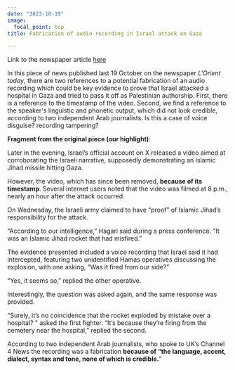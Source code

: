 ```yaml
---
date: "2023-10-19"
image:
  focal_point: top
title: Fabrication of audio recording in Israel attack on Gaza

---
```








<!--more-->

Link to the newspaper article <a href="https://today.lorientlejour.com/article/1353910/al-ahli-hospital-attack-flaws-in-the-israeli-version-of-events.html">here</a>

In this piece of news published last 19 October on the newspaper *L'Orient today*, there are two references to a potential fabrication of an audio recording which could be key evidence to prove that Israel attacked a hospital in Gaza and tried to pass it off as Palestinian authorship. First, there is a reference to the timestamp of the video. Second, we find a reference to the speaker's linguistic and phonetic output, which did not look credible, according to two independent Arab journalists. Is this a case of voice disguise? recording tampering? 

**Fragment from the original piece (our highlight)**:

Later in the evening, Israel’s official account on X released a video aimed at corroborating the Israeli narrative, supposedly demonstrating an Islamic Jihad missile hitting Gaza.

However, the video, which has since been removed, **because of its timestamp**. Several internet users noted that the video was filmed at 8 p.m., nearly an hour after the attack occurred.

On Wednesday, the Israeli army claimed to have “proof” of Islamic Jihad’s responsibility for the attack.

“According to our intelligence,” Hagari said during a press conference. “It was an Islamic Jihad rocket that had misfired.”

The evidence presented included a voice recording that Israel said it had intercepted, featuring two unidentified Hamas operatives discussing the explosion, with one asking, “Was it fired from our side?”

“Yes, it seems so,” replied the other operative.

Interestingly, the question was asked again, and the same response was provided.

“Surely, it’s no coincidence that the rocket exploded by mistake over a hospital? " asked the first fighter. “It’s because they’re firing from the cemetery near the hospital,” replied the second.

According to two independent Arab journalists, who spoke to UK’s Channel 4 News the recording was a fabrication **because of “the language, accent, dialect, syntax and tone, none of which is credible.**”
